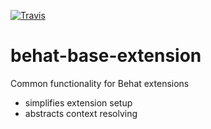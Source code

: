 [![Travis](https://travis-ci.org/tidal/behat-base-extension.svg?branch=master)](https://travis-ci.org/tidal/behat-base-extension) 


# behat-base-extension
Common functionality for Behat extensions
- simplifies extension setup
- abstracts context resolving

